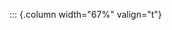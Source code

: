 <!-- Copyright (C) 2024  Kevin Sandom -->
<!-- Begin a new column of width 67%. -->

::: {.column width="67%" valign="t"}
